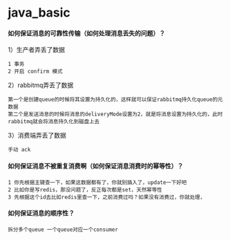 # java_basic 

####   如何保证消息的可靠性传输（如何处理消息丢失的问题）？

1）生产者弄丢了数据

    1 事务
    2 开启 confirm 模式

2）rabbitmq弄丢了数据

    第一个是创建queue的时候将其设置为持久化的，这样就可以保证rabbitmq持久化queue的元数据
    第二个是发送消息的时候将消息的deliveryMode设置为2，就是将消息设置为持久化的，此时rabbitmq就会将消息持久化到磁盘上去
  
3）消费端弄丢了数据
    
    手动 ack 
    
#### 如何保证消息不被重复消费啊（如何保证消息消费时的幂等性）？   
    
    1 你先根据主键查一下，如果这数据都有了，你就别插入了，update一下好吧
    2 比如你是写redis，那没问题了，反正每次都是set，天然幂等性
    3 先根据这个id去比如redis里查一下，之前消费过吗？如果没有消费过，你就处理，
    
#### 如何保证消息的顺序性？
    
    拆分多个queue 一个queue对应一个consumer
    
    
    
    
    
    